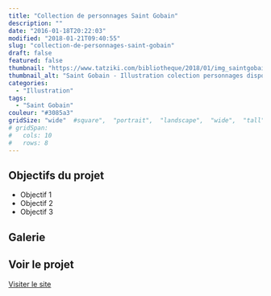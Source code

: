 ```yaml
---
title: "Collection de personnages Saint Gobain"
description: ""
date: "2016-01-18T20:22:03"
modified: "2018-01-21T09:40:55"
slug: "collection-de-personnages-saint-gobain"
draft: false
featured: false
thumbnail: "https://www.tatziki.com/bibliotheque/2018/01/img_saintgobain02.jpg"
thumbnail_alt: "Saint Gobain - Illustration colection personnages dispositif de formation"
categories:
  - "Illustration"
tags:
  - "Saint Gobain"
couleur: "#3085a3"
gridSize: "wide"  #square",  "portrait",  "landscape",  "wide",  "tall",  "feat",  "mini",
# gridSpan:
#   cols: 10
#   rows: 8
---
```


## Objectifs du projet

<!-- TODO: Ajouter les objectifs depuis ACF -->
- Objectif 1
- Objectif 2
- Objectif 3

## Galerie

<!-- TODO: Ajouter les images du projet -->

## Voir le projet

[Visiter le site](https://www.tatziki.com/collection-de-personnages-saint-gobain/)
